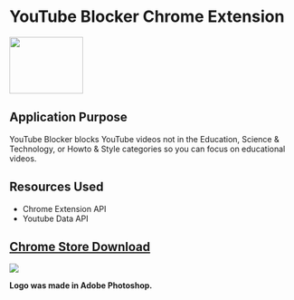 # YouTube Blocker Chrome Extension
<img src="https://github.com/erics98/ChromeExtension/blob/master/resources/icon.png" width="130" height="100">

## Application Purpose
YouTube Blocker blocks YouTube videos not in the Education, Science & Technology, or Howto & Style categories so you can focus on educational videos.

## Resources Used
* Chrome Extension API
* Youtube Data API

## [Chrome Store Download](https://chrome.google.com/webstore/detail/youtube-study/oohcfepaadomnocmmkejhnfhcddpdpab?authuser=0&hl=en)
<img src="https://github.com/eric60/YouTube-Study/blob/master/resources/Youtube-Study-Chrome-Store.jpg">

**Logo was made in Adobe Photoshop.**

